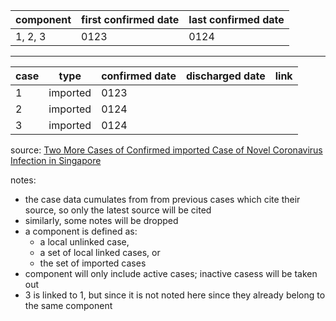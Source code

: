 | component | first confirmed date | last confirmed date |
| - | - | - |
| 1, 2, 3 | 0123 | 0124 |

---

| case | type | confirmed date | discharged date | link
| - | - | - | - | - |
| 1 | imported | 0123 | | |
| 2 | imported | 0124 | | |
| 3 | imported | 0124 | | |

source: [Two More Cases of Confirmed imported Case of Novel Coronavirus Infection in Singapore](https://www.moh.gov.sg/news-highlights/details/two-more-cases-of-confirmed-imported-case-of-novel-coronavirus-infection-in-singapore)

notes:
- the case data cumulates from from previous cases which cite their source, so only the latest source will be cited
- similarly, some notes will be dropped
- a component is defined as:
  - a local unlinked case,
  - a set of local linked cases, or
  - the set of imported cases
- component will only include active cases; inactive casess will be taken out
- 3 is linked to 1, but since it is not noted here since they already belong to the same component

